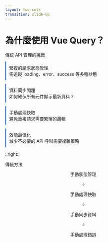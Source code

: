 ```yaml
---
layout: two-cols
transition: slide-up
---
```


# 為什麼使用 Vue Query？

<div class="text-lg mt-4">
傳統 API 管理的挑戰
</div>

<div v-click class="challenge-item">
  <div class="font-bold">繁複的請求狀態管理</div>
  <div class="text-sm opacity-80">需追蹤 loading、error、success 等多種狀態</div>
</div>

<div v-click class="challenge-item">
  <div class="font-bold">資料同步問題</div>
  <div class="text-sm opacity-80">如何確保所有元件顯示最新資料？</div>
</div>

<div v-click class="challenge-item">
  <div class="font-bold">手動處理快取</div>
  <div class="text-sm opacity-80">避免重複請求需要繁瑣的邏輯</div>
</div>

<div v-click class="challenge-item">
  <div class="font-bold">效能最佳化</div>
  <div class="text-sm opacity-80">減少不必要的 API 呼叫需要複雜策略</div>
</div>

::right::

<div class="mt-16 ml-4">
  <div v-click class="solution-diagram">
    <div class="text-center mb-2 font-bold">傳統方法</div>
    <div class="diagram traditional">
      <div class="box">手動狀態管理</div>
      <div class="arrow">↓</div>
      <div class="box">手動處理快取</div>
      <div class="arrow">↓</div>
      <div class="box">手動同步資料</div>
      <div class="arrow">↓</div>
      <div class="box">手動處理錯誤</div>
    </div>
  </div>
</div>


<style>
.challenge-item {
  margin-top: 12px;
  padding: 10px;
  border-left: 3px solid #3b82f6;
  background-color: rgba(255, 255, 255, 0.05);
}
.solution-diagram {
  transition: all 0.3s ease;
}
.diagram {
  display: flex;
  flex-direction: column;
  align-items: center;
}
.box {
  padding: 8px 12px;
  border-radius: 6px;
  background-color: rgba(255, 255, 255, 0.1);
  width: 90%;
  text-align: center;
  margin: 4px 0;
}
.arrow {
  color: #888;
  margin: 2px 0;
}
.box.vq {
  background-color: rgba(59, 130, 246, 0.15);
  border: 1px solid rgba(59, 130, 246, 0.3);
}
</style>